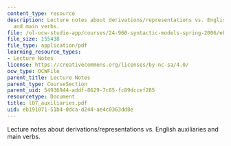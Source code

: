 ```yaml
---
content_type: resource
description: Lecture notes about derivations/representations vs. English auxiliaries
  and main verbs.
file: /ol-ocw-studio-app/courses/24-960-syntactic-models-spring-2006/eb19107151b40dcad244ae4c0363dd8e_l07_auxiliaries.pdf
file_size: 155438
file_type: application/pdf
learning_resource_types:
- Lecture Notes
license: https://creativecommons.org/licenses/by-nc-sa/4.0/
ocw_type: OCWFile
parent_title: Lecture Notes
parent_type: CourseSection
parent_uid: 54936944-addf-8629-7c85-fc89dccef285
resourcetype: Document
title: l07_auxiliaries.pdf
uid: eb191071-51b4-0dca-d244-ae4c0363dd8e
---
```

Lecture notes about derivations/representations vs. English auxiliaries and main verbs.